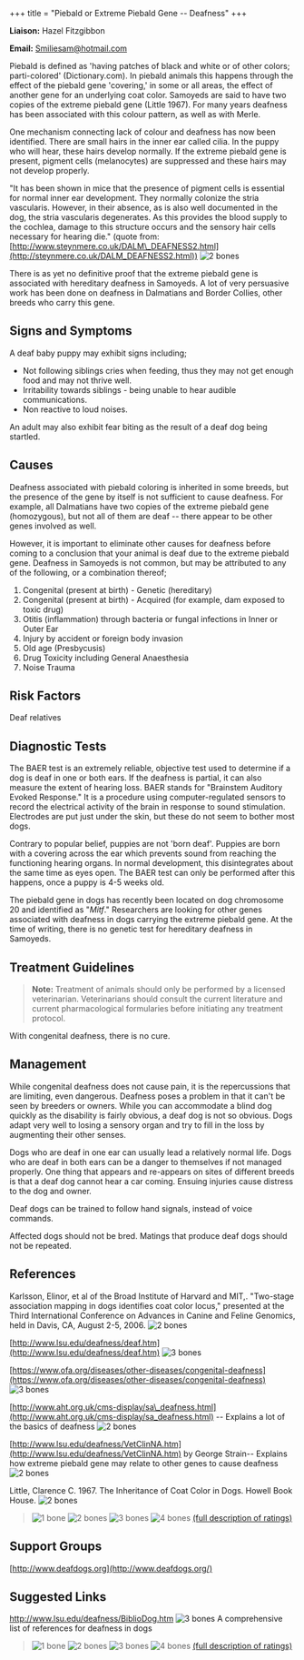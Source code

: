+++
title = "Piebald or Extreme Piebald Gene -- Deafness"
+++

**Liaison:** Hazel Fitzgibbon

**Email:** <Smiliesam@hotmail.com>



Piebald is defined as 'having patches of black and white or of other
colors; parti-colored' (Dictionary.com).  In piebald animals this
happens through the effect of the piebald gene 'covering,' in some or
all areas, the effect of another gene for an underlying coat color.
Samoyeds are said to have two copies of the extreme piebald gene (Little
1967).  For many years deafness has been associated with this colour
pattern, as well as with Merle.

One mechanism connecting lack of colour and deafness has now been
identified.  There are small hairs in the inner ear called cilia. In the
puppy who will hear, these hairs develop normally.  If the extreme
piebald gene is present, pigment cells (melanocytes) are suppressed and
these hairs may not develop properly.

"It has been shown in mice that the presence of pigment cells is
essential for normal inner ear development.  They normally colonize the
stria vascularis.  However, in their absence, as is also well documented
in the dog, the stria vascularis degenerates.  As this provides the
blood supply to the cochlea, damage to this structure occurs and the
sensory hair cells necessary for hearing die." (quote from:
[http://www.steynmere.co.uk/DALM\_DEAFNESS2.html](http://steynmere.co.uk/DALM_DEAFNESS2.html))
![2 bones](/img/2-bones.gif)

There is as yet no definitive proof that the extreme piebald gene is
associated with hereditary deafness in Samoyeds.  A lot of very
persuasive work has been done on deafness in Dalmatians and Border
Collies, other breeds who carry this gene.



Signs and Symptoms
------------------

A deaf baby puppy may exhibit signs including;

-   Not following siblings cries when feeding, thus they may not get
    enough food and may not thrive well.
-   Irritability towards siblings - being unable to hear audible
    communications.
-   Non reactive to loud noises.

An adult may also exhibit fear biting as the result of a deaf dog being
startled.



Causes
------

Deafness associated with piebald coloring is inherited in some breeds,
but the presence of the gene by itself is not sufficient to cause
deafness.  For example, all Dalmatians have two copies of the extreme
piebald gene (homozygous), but not all of them are deaf -- there appear
to be other genes involved as well.

However, it is important to eliminate other causes for deafness before
coming to a conclusion that your animal is deaf due to the extreme
piebald gene.  Deafness in Samoyeds is not common, but may be attributed
to any of the following, or a combination thereof;

1.  Congenital (present at birth) - Genetic (hereditary)
2.  Congenital (present at birth) - Acquired (for example, dam exposed
    to toxic drug)
3.  Otitis (inflammation) through bacteria or fungal infections in Inner
    or Outer Ear
4.  Injury by accident or foreign body invasion
5.  Old age (Presbycusis)
6.  Drug Toxicity including General Anaesthesia
7.  Noise Trauma



Risk Factors
------------

Deaf relatives

Diagnostic Tests
----------------

The BAER test is an extremely reliable, objective test used to determine
if a dog is deaf in one or both ears.  If the deafness is partial, it
can also measure the extent of hearing loss.  BAER stands for
"Brainstem Auditory Evoked Response." It is a procedure using
computer-regulated sensors to record the electrical activity of the
brain in response to sound stimulation. Electrodes are put just under
the skin, but these do not seem to bother most dogs.

Contrary to popular belief, puppies are not 'born deaf'. Puppies are
born with a covering across the ear which prevents sound from reaching
the functioning hearing organs. In normal development, this
disintegrates about the same time as eyes open.  The BAER test can only
be performed after this happens, once a puppy is 4-5 weeks old.

The piebald gene in dogs has recently been located on dog chromosome 20
and identified as "*Mitf*."  Researchers are looking for other genes
associated with deafness in dogs carrying the extreme piebald gene.  At
the time of writing, there is no genetic test for hereditary deafness
in Samoyeds.

Treatment Guidelines
--------------------

> **Note:** Treatment of animals should only be performed by a licensed
> veterinarian. Veterinarians should consult the current literature and
> current pharmacological formularies before initiating any treatment
> protocol.

With congenital deafness, there is no cure.

Management
----------

While congenital deafness does not cause pain, it is the repercussions
that are limiting, even dangerous. Deafness poses a problem in that it
can't be seen by breeders or owners. While you can accommodate a blind
dog quickly as the disability is fairly obvious, a deaf dog is not so
obvious.  Dogs adapt very well to losing a sensory organ and try to fill
in the loss by augmenting their other senses.

Dogs who are deaf in one ear can usually lead a relatively normal life.
Dogs who are deaf in both ears can be a danger to themselves if not
managed properly. One thing that appears and re-appears on sites of
different breeds is that a deaf dog cannot hear a car coming. Ensuing
injuries cause distress to the dog and owner.

Deaf dogs can be trained to follow hand signals, instead of voice
commands.

Affected dogs should not be bred.  Matings that produce deaf dogs should
not be repeated.



References
----------

Karlsson, Elinor, et al of the Broad Institute of Harvard and MIT,.
"Two-stage association mapping in dogs identifies coat color locus,"
presented at the Third International Conference on Advances in Canine
and Feline Genomics, held in Davis, CA, August 2-5, 2006.  ![2
bones](/img/2-bones.gif)

[http://www.lsu.edu/deafness/deaf.htm](http://www.lsu.edu/deafness/deaf.htm)
 ![3 bones](/img/3-bones.gif)



[https://www.ofa.org/diseases/other-diseases/congenital-deafness](https://www.ofa.org/diseases/other-diseases/congenital-deafness)
![3 bones](/img/3-bones.gif)



[http://www.aht.org.uk/cms-display/sa\_deafness.html](http://www.aht.org.uk/cms-display/sa_deafness.html)
\--
Explains a lot of the basics of deafness ![2 bones](/img/2-bones.gif)



[http://www.lsu.edu/deafness/VetClinNA.htm](http://www.lsu.edu/deafness/VetClinNA.htm)
by George Strain\-- Explains how extreme piebald gene may relate to
other genes to cause deafness ![2 bones](/img/2-bones.gif)




Little, Clarence C.  1967.  The Inheritance of Coat Color in Dogs.
Howell Book House. ![2 bones](/img/2-bones.gif)






> ![1 bone](/img/1-bone.gif)
> ![2 bones](/img/2-bones.gif)
> ![3 bones](/img/3-bones.gif)
> ![4 bones](/img/4-bones.gif)
> [(full description of ratings)](/diseases/ratings-what-do-they-mean)

Support Groups
--------------

[http://www.deafdogs.org](http://www.deafdogs.org/)

Suggested Links
---------------



<http://www.lsu.edu/deafness/BiblioDog.htm>  ![3
bones](/img/3-bones.gif)
A comprehensive list of references for deafness in dogs





> ![1 bone](/img/1-bone.gif)
> ![2 bones](/img/2-bones.gif)
> ![3 bones](/img/3-bones.gif)
> ![4 bones](/img/4-bones.gif)
> [(full description of ratings)](/diseases/ratings-what-do-they-mean)


